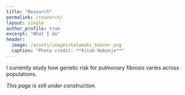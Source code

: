 ```yaml
---
title: "Research"
permalink: /research/
layout: single
author_profile: true
excerpt: "What I do"
header:
  image: /assets/images/kalamaki_banner.png
  caption: "Photo credit: **Ritah Nabunje**"
---
```


I currently study how genetic risk for pulmonary fibrosis varies across populations.  

*This page is still under construction.*
